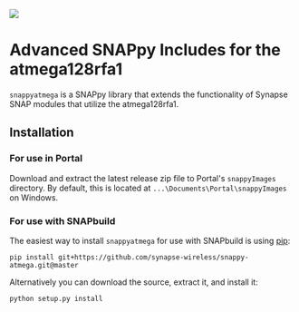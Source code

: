 ![](https://cloud.githubusercontent.com/assets/1317406/12406044/32cd9916-be0f-11e5-9b18-1547f284f878.png)

# Advanced SNAPpy Includes for the atmega128rfa1

`snappyatmega` is a SNAPpy library that extends the functionality of Synapse SNAP modules that utilize the atmega128rfa1.

## Installation

### For use in Portal

Download and extract the latest release zip file to Portal's `snappyImages` directory.
By default, this is located at `...\Documents\Portal\snappyImages` on Windows.

### For use with SNAPbuild

The easiest way to install `snappyatmega` for use with SNAPbuild is using [pip](https://pip.pypa.io/en/latest/installing.html):

    pip install git+https://github.com/synapse-wireless/snappy-atmega.git@master

Alternatively you can download the source, extract it, and install it:

    python setup.py install

